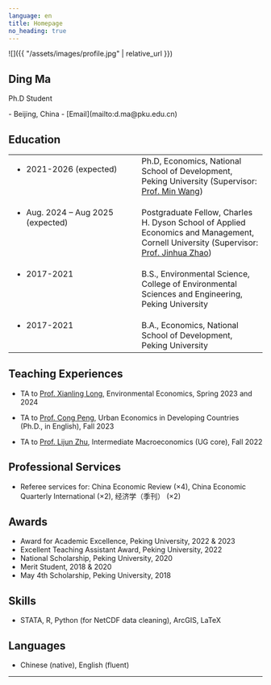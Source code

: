 ```yaml
---
language: en
title: Homepage
no_heading: true
---
```

<div class="row">
<div class="col-md-4" markdown="1">
<div class="site-personal-heading" markdown="1">
![]({{ "/assets/images/profile.jpg" | relative_url }})

## Ding Ma

Ph.D Student
</div>
<div class="site-personal-info" markdown="1">
- <span class="icon icon-office"></span> Beijing, China
- <span class="icon icon-mail"></span> [Email](mailto:d.ma@pku.edu.cn)
</div>
</div>
<div class="col-md-8" markdown="1">

## Education

<table class="homepage-table">
  <tbody>
    <tr>
      <td valign="top" width="240"><ul><li>2021-2026 (expected)</li></ul></td>
      <td valign="baseline">Ph.D, Economics, National School of Development, Peking University (Supervisor: <a href="https://en.nsd.pku.edu.cn/faculty/fulltime/w/240007.htm">Prof. Min Wang</a>)</td>
    </tr>
    <tr>
      <td valign="baseline"><ul><li>Aug. 2024 – Aug 2025 (expected)</li></ul></td>
      <td valign="baseline">Postgraduate Fellow, Charles H. Dyson School of Applied Economics and Management, Cornell University (Supervisor: <a href="https://dyson.cornell.edu/faculty-research/faculty/jz638/">Prof. Jinhua Zhao</a>)</td>
    </tr>
    <tr>
      <td valign="baseline"><ul><li>2017-2021</li></ul></td>
      <td valign="baseline">B.S., Environmental Science, College of Environmental Sciences and Engineering, Peking University</td>
    </tr>
    <tr>
      <td valign="baseline"><ul><li>2017-2021</li></ul></td>
      <td valign="baseline">B.A., Economics, National School of Development, Peking University</td>
    </tr>
  </tbody>
</table>

## Teaching Experiences

- TA to [Prof. Xianling Long](https://nsd.pku.edu.cn/szdw/qzjs/l/524411.htm), Environmental Economics, Spring 2023 and 2024

- TA to [Prof. Cong Peng](https://www.congpeng.org/), Urban Economics in Developing Countries (Ph.D., in English), Fall 2023
- TA to [Prof. Lijun Zhu](https://sites.google.com/view/lijunzhu/), Intermediate Macroeconomics (UG core), Fall 2022

## Professional Services

- Referee services for: China Economic Review (×4), China Economic Quarterly International (×2), 经济学（季刊） (×2)

## Awards

- Award for Academic Excellence, Peking University, 2022 & 2023
- Excellent Teaching Assistant Award, Peking University, 2022
- National Scholarship, Peking University, 2020
- Merit Student, 2018 & 2020
- May 4th Scholarship, Peking University, 2018

## Skills

- STATA, R, Python (for NetCDF data cleaning), ArcGIS, LaTeX

## Languages

- Chinese (native), English (fluent)


---

<!-- You can also download a PDF copy of my CV [here]({{ "/assets/pdf/CV.pdf" | relative_url }}). -->

</div>
</div>

